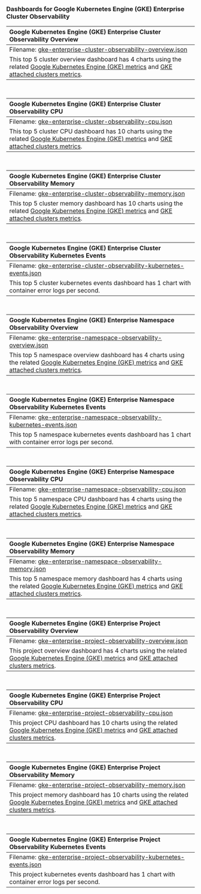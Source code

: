 ### Dashboards for Google Kubernetes Engine (GKE) Enterprise Cluster Observability

|Google Kubernetes Engine (GKE) Enterprise Cluster Observability Overview|
|:---------------------|
|Filename: [gke-enterprise-cluster-observability-overview.json](gke-enterprise-cluster-observability-overview.json)|
|This top 5 cluster overview dashboard has 4 charts using the related [Google Kubernetes Engine (GKE) metrics](https://cloud.google.com/monitoring/api/metrics_kubernetes) and [GKE attached clusters metrics](https://cloud.google.com/kubernetes-engine/multi-cloud/docs/attached/generic/reference/versions/v1.29.0-gke.2/metrics).|

&nbsp;

|Google Kubernetes Engine (GKE) Enterprise Cluster Observability CPU|
|:---------------------|
|Filename: [gke-enterprise-cluster-observability-cpu.json](gke-enterprise-cluster-observability-cpu.json)|
|This top 5 cluster CPU dashboard has 10 charts using the related [Google Kubernetes Engine (GKE) metrics](https://cloud.google.com/monitoring/api/metrics_kubernetes) and [GKE attached clusters metrics](https://cloud.google.com/kubernetes-engine/multi-cloud/docs/attached/generic/reference/versions/v1.29.0-gke.2/metrics).|

&nbsp;

|Google Kubernetes Engine (GKE) Enterprise Cluster Observability Memory|
|:---------------------|
|Filename: [gke-enterprise-cluster-observability-memory.json](gke-enterprise-cluster-observability-memory.json)|
|This top 5 cluster memory dashboard has 10 charts using the related [Google Kubernetes Engine (GKE) metrics](https://cloud.google.com/monitoring/api/metrics_kubernetes) and [GKE attached clusters metrics](https://cloud.google.com/kubernetes-engine/multi-cloud/docs/attached/generic/reference/versions/v1.29.0-gke.2/metrics).|

&nbsp;

|Google Kubernetes Engine (GKE) Enterprise Cluster Observability Kubernetes Events|
|:---------------------|
|Filename: [gke-enterprise-cluster-observability-kubernetes-events.json](gke-enterprise-cluster-observability-kubernetes-events.json)|
|This top 5 cluster kubernetes events dashboard has 1 chart with container error logs per second.|

&nbsp;

|Google Kubernetes Engine (GKE) Enterprise Namespace Observability Overview|
|:---------------------|
|Filename: [gke-enterprise-namespace-observability-overview.json](gke-enterprise-namespace-observability-overview.json)|
|This top 5 namespace overview dashboard has 4 charts using the related [Google Kubernetes Engine (GKE) metrics](https://cloud.google.com/monitoring/api/metrics_kubernetes) and [GKE attached clusters metrics](https://cloud.google.com/kubernetes-engine/multi-cloud/docs/attached/generic/reference/versions/v1.29.0-gke.2/metrics).|

&nbsp;

|Google Kubernetes Engine (GKE) Enterprise Namespace Observability Kubernetes Events|
|:---------------------|
|Filename: [gke-enterprise-namespace-observability-kubernetes-events.json](gke-enterprise-namespace-observability-kubernetes-events.json)|
|This top 5 namespace kubernetes events dashboard has 1 chart with container error logs per second.|

&nbsp;

|Google Kubernetes Engine (GKE) Enterprise Namespace Observability CPU|
|:---------------------|
|Filename: [gke-enterprise-namespace-observability-cpu.json](gke-enterprise-namespace-observability-cpu.json)|
|This top 5 namespace CPU dashboard has 4 charts using the related [Google Kubernetes Engine (GKE) metrics](https://cloud.google.com/monitoring/api/metrics_kubernetes) and [GKE attached clusters metrics](https://cloud.google.com/kubernetes-engine/multi-cloud/docs/attached/generic/reference/versions/v1.29.0-gke.2/metrics).|

&nbsp;

|Google Kubernetes Engine (GKE) Enterprise Namespace Observability Memory|
|:---------------------|
|Filename: [gke-enterprise-namespace-observability-memory.json](gke-enterprise-namespace-observability-memory.json)|
|This top 5 namespace memory dashboard has 4 charts using the related [Google Kubernetes Engine (GKE) metrics](https://cloud.google.com/monitoring/api/metrics_kubernetes) and [GKE attached clusters metrics](https://cloud.google.com/kubernetes-engine/multi-cloud/docs/attached/generic/reference/versions/v1.29.0-gke.2/metrics).|

&nbsp;

|Google Kubernetes Engine (GKE) Enterprise Project Observability Overview|
|:---------------------|
|Filename: [gke-enterprise-project-observability-overview.json](gke-enterprise-project-observability-overview.json)|
|This project overview dashboard has 4 charts using the related [Google Kubernetes Engine (GKE) metrics](https://cloud.google.com/monitoring/api/metrics_kubernetes) and [GKE attached clusters metrics](https://cloud.google.com/kubernetes-engine/multi-cloud/docs/attached/generic/reference/versions/v1.29.0-gke.2/metrics).|

&nbsp;

|Google Kubernetes Engine (GKE) Enterprise Project Observability CPU|
|:---------------------|
|Filename: [gke-enterprise-project-observability-cpu.json](gke-enterprise-project-observability-cpu.json)|
|This project CPU dashboard has 10 charts using the related [Google Kubernetes Engine (GKE) metrics](https://cloud.google.com/monitoring/api/metrics_kubernetes) and [GKE attached clusters metrics](https://cloud.google.com/kubernetes-engine/multi-cloud/docs/attached/generic/reference/versions/v1.29.0-gke.2/metrics).|

&nbsp;

|Google Kubernetes Engine (GKE) Enterprise Project Observability Memory|
|:---------------------|
|Filename: [gke-enterprise-project-observability-memory.json](gke-enterprise-project-observability-memory.json)|
|This project memory dashboard has 10 charts using the related [Google Kubernetes Engine (GKE) metrics](https://cloud.google.com/monitoring/api/metrics_kubernetes) and [GKE attached clusters metrics](https://cloud.google.com/kubernetes-engine/multi-cloud/docs/attached/eks/reference/versions/v1.29.0-gke.2/metrics).|

&nbsp;

|Google Kubernetes Engine (GKE) Enterprise Project Observability Kubernetes Events|
|:---------------------|
|Filename: [gke-enterprise-project-observability-kubernetes-events.json](gke-enterprise-project-observability-kubernetes-events.json)|
|This project kubernetes events dashboard has 1 chart with container error logs per second.|

